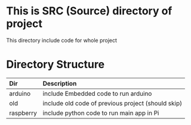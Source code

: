 # This is SRC (Source) directory of project
This directory include code for whole project

# Directory Structure
| Dir | Description |
|:----|:------------|
|arduino | include Embedded code to run arduino |
|old | include old code of previous project (should skip) |
|raspberry | include python code to run main app in Pi |
